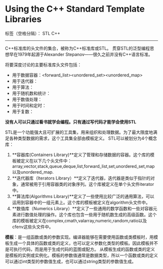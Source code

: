 ﻿# Using the C++ Standard Template Libraries

标签（空格分隔）： STL C++

---

C++标准库的头文件的集合，被称为C++标准库或STL。
贯穿STL的泛型编程思想早在1979年起源于Alexander Stepanov——很久之前并没有C++语言标准。

将要深度讨论的主要标准库头文件包括：

 - 用于数据容器：<array><vector><deque><stack><queue><list><forward_list><set><unordered_set><map><unordered_map>
 - 用于迭代器：<iterator>
 - 用于算法：<algorithm>
 - 用于随机数和统计：<random>
 - 用于数值处理：<valarray><numeric>
 - 用于时间和定时：<ratio><chrono>
 - 用于复数：<complex>

**没有人可以只通过看书就学会编程。只有通过写代码才能学会使用STL**

STL是一个功能强大且可扩展的工具集，用来组织和处理数据。为了最大限度地满足各种类型数据的需求，这个工具集全部由模板定义。
STL可以被划分为4个概念库：

 1. **容器库(Containers Library)**定义了管理和存储数据的容器。这个库的模板被定义在以下几个头文件中：array,vector,stack,queue,deque,list,forward_list,set,unordered_set,map以及unordered_map.
 2. **迭代器库（Iterators Library）**定义了迭代器，迭代器是类似于指针的对象，通常被用于引用容器类的对象序列。这个库被定义在单个头文件iterator中。
 3. **算法库(Algorithms Library)**定义了一些使用比较广泛的通用算法，可以运用到容器中的一组元素上。这个库的模板被定义在algorithm头文件中。
 4. **数值库（Numerics Library）**定义了一些通用的数学函数和一些对容器元素进行数值处理的操作。这个库也包含一些用于随机数生成的高级函数。这个库的模板被定义在complex,cmath,valarray,numeric,random,ratio以及cfenv这些头文件中。


**模板**：是一组函数或类的参数实现。编译器能够在需要使用函数或类模板时，用模板生成一个具体的函数或类的定义，也可以定义参数化类型的模板。因此模板并不是可执行代码，而是用于生成代码的蓝图或配方。
从模板生成的函数或类的定义是模板的实例或实例化。模板的参数值通常是数据类型，所以一个函数或类的定义可以通过int类型的参数值生成，也可以通过string类型的参数值生成。


 
 
